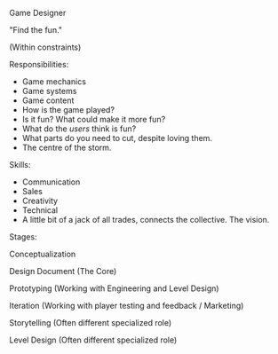 Game Designer

"Find the fun."

(Within constraints)


Responsibilities:

* Game mechanics
* Game systems
* Game content
* How is the game played?
* Is it fun?  What could make it more fun?
* What do the *users* think is fun?
* What parts do you need to cut, despite loving them.
* The centre of the storm.

Skills:

* Communication
* Sales
* Creativity
* Technical
* A little bit of a jack of all trades, connects the collective.  The vision.

Stages:

Conceptualization

Design Document (The Core)

Prototyping (Working with Engineering and Level Design)

Iteration (Working with player testing and feedback / Marketing)

Storytelling (Often different specialized role)

Level Design (Often different specialized role)